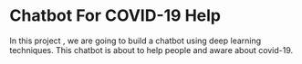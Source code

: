 # Chatbot For COVID-19 Help
In this  project , we are going to build a chatbot using deep learning techniques. 
This chatbot is about to help people and aware about covid-19.
